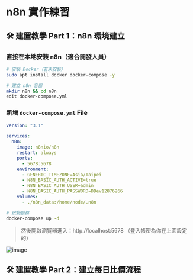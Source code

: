 # n8n 實作練習

## 🛠️ 建置教學 Part 1：n8n 環境建立

### 直接在本地安裝 n8n（適合開發人員）

```bash
# 安裝 Docker（若未安裝）
sudo apt install docker docker-compose -y

# 建立 n8n 容器
mkdir n8n && cd n8n
edit docker-compose.yml
```

### 新增 `docker-compose.yml` File

```yaml
version: "3.1"

services:
  n8n:
    image: n8nio/n8n
    restart: always
    ports:
      - 5678:5678
    environment:
      - GENERIC_TIMEZONE=Asia/Taipei
      - N8N_BASIC_AUTH_ACTIVE=true
      - N8N_BASIC_AUTH_USER=admin
      - N8N_BASIC_AUTH_PASSWORD=DDev12876266
    volumes:
      - ./n8n_data:/home/node/.n8n
```

```bash
# 啟動服務
docker-compose up -d
```

> 然後開啟瀏覽器進入：http://localhost:5678
> （登入帳密為你在上面設定的）

![image](https://hackmd.io/_uploads/rkThT2n3le.png)

## 🛠️ 建置教學 Part 2：建立每日比價流程
